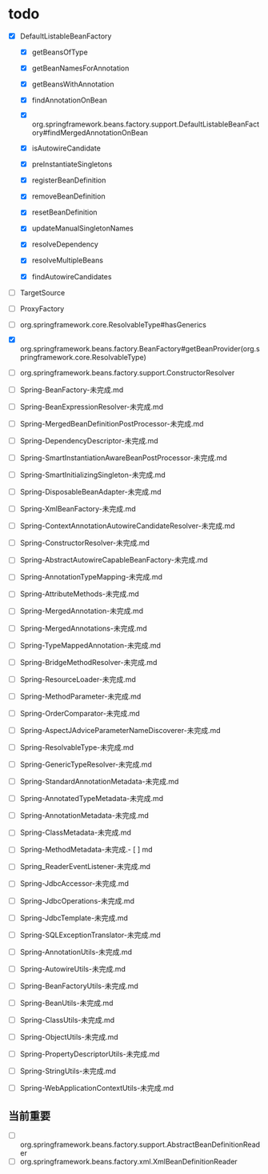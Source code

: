 # todo
- [x] DefaultListableBeanFactory
    - [x] getBeansOfType
    - [x] getBeanNamesForAnnotation
    - [x] getBeansWithAnnotation
    - [x] findAnnotationOnBean
    - [x] org.springframework.beans.factory.support.DefaultListableBeanFactory#findMergedAnnotationOnBean
    - [x] isAutowireCandidate
    - [x] preInstantiateSingletons
    - [x] registerBeanDefinition
    - [x] removeBeanDefinition
    - [x] resetBeanDefinition
    - [x] updateManualSingletonNames
    - [x] resolveDependency
    - [x] resolveMultipleBeans
    - [x] findAutowireCandidates
  

- [ ] TargetSource
- [ ] ProxyFactory
- [ ] org.springframework.core.ResolvableType#hasGenerics
- [x] org.springframework.beans.factory.BeanFactory#getBeanProvider(org.springframework.core.ResolvableType)
- [ ] org.springframework.beans.factory.support.ConstructorResolver




- [ ] Spring-BeanFactory-未完成.md
- [ ] Spring-BeanExpressionResolver-未完成.md
- [ ] Spring-MergedBeanDefinitionPostProcessor-未完成.md
- [ ] Spring-DependencyDescriptor-未完成.md
- [ ] Spring-SmartInstantiationAwareBeanPostProcessor-未完成.md
- [ ] Spring-SmartInitializingSingleton-未完成.md
- [ ] Spring-DisposableBeanAdapter-未完成.md
- [ ] Spring-XmlBeanFactory-未完成.md
- [ ] Spring-ContextAnnotationAutowireCandidateResolver-未完成.md
- [ ] Spring-ConstructorResolver-未完成.md
- [ ] Spring-AbstractAutowireCapableBeanFactory-未完成.md
- [ ] Spring-AnnotationTypeMapping-未完成.md
- [ ] Spring-AttributeMethods-未完成.md
- [ ] Spring-MergedAnnotation-未完成.md
- [ ] Spring-MergedAnnotations-未完成.md
- [ ] Spring-TypeMappedAnnotation-未完成.md
- [ ] Spring-BridgeMethodResolver-未完成.md
- [ ] Spring-ResourceLoader-未完成.md
- [ ] Spring-MethodParameter-未完成.md
- [ ] Spring-OrderComparator-未完成.md
- [ ] Spring-AspectJAdviceParameterNameDiscoverer-未完成.md
- [ ] Spring-ResolvableType-未完成.md
- [ ] Spring-GenericTypeResolver-未完成.md
- [ ] Spring-StandardAnnotationMetadata-未完成.md
- [ ] Spring-AnnotatedTypeMetadata-未完成.md
- [ ] Spring-AnnotationMetadata-未完成.md
- [ ] Spring-ClassMetadata-未完成.md
- [ ] Spring-MethodMetadata-未完成.- [ ] md
- [ ] Spring_ReaderEventListener-未完成.md
- [ ] Spring-JdbcAccessor-未完成.md
- [ ] Spring-JdbcOperations-未完成.md
- [ ] Spring-JdbcTemplate-未完成.md
- [ ] Spring-SQLExceptionTranslator-未完成.md
- [ ] Spring-AnnotationUtils-未完成.md
- [ ] Spring-AutowireUtils-未完成.md
- [ ] Spring-BeanFactoryUtils-未完成.md
- [ ] Spring-BeanUtils-未完成.md
- [ ] Spring-ClassUtils-未完成.md
- [ ] Spring-ObjectUtils-未完成.md
- [ ] Spring-PropertyDescriptorUtils-未完成.md
- [ ] Spring-StringUtils-未完成.md
- [ ] Spring-WebApplicationContextUtils-未完成.md




## 当前重要
- [ ] org.springframework.beans.factory.support.AbstractBeanDefinitionReader
- [ ] org.springframework.beans.factory.xml.XmlBeanDefinitionReader

